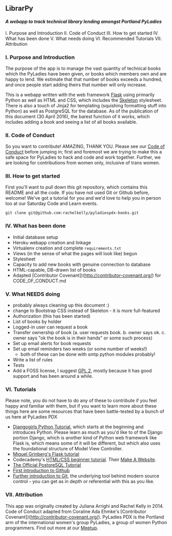 ## LibrarPy
#### *A webapp to track technical library lending amongst Portland PyLadies*

I. Purpose and Introduction
II. Code of Conduct
III. How to get started
IV. What has been done
V. What needs doing
VI. Recommended Tutorials
VII. Attribution

### I. Purpose and Introduction
The purpose of the app is to manage the vast quantity of technical books which the PyLadies
have been given, or books which members own and are happy to lend.  We estimate that that
number of books exceeds a hundred, and once people start adding theirs that number will
only increase.

This is a webapp written with the web framework [Flask](http://flask.pocoo.org/)
using primarily Python as well as HTML and CSS, which includes the [Skeleton](http://getskeleton.com/)
stylesheet.  There is also a touch of Jinja2 for templating (squishing formatting stuff into
Python) as well as PostgreSQL for the database.  As of the publication of this document
(30 April 2016), the barest function of it works, which includes adding a book and seeing a
list of all books available.

### II. Code of Conduct
So you want to contribute!  AMAZING, THANK YOU.  Please see our [Code of Conduct](https://github.com/rachelkelly/pyladiespdx-books/blob/contribution/CODE_OF_CONDUCT.md) before jumping
in; first and foremost we are trying to make this a safe space for PyLadies to hack and code
and work together.  Further, we are looking for contributions from women only, inclusive of trans women.

### III. How to get started
First you'll want to pull down this git repository, which contains this README and all the code.
If you have not used Git or Github before, welcome!  We've got a tutorial for you and we'd love
to help you in person too at our Saturday Code and Learn events.

```
git clone git@github.com:rachelkelly/pyladiespdx-books.git
```

### IV. What has been done
 * Initial database setup
 * Heroku webapp creation and linkage
 * Virtualenv creation and complete `requirements.txt`
 * Views (in the sense of what the pages will look like) begun
 * Stylesheet
 * Capacity to add new books with genuine connection to database
 * HTML-capable, DB-drawn list of books
 * Adapted [Contributor Covenant])(http://contributor-covenant.org/) for CODE_OF_CONDUCT.md

### V. What NEEDS doing
 * probably always cleaning up this document :)
 * change to Bootstrap CSS instead of Skeleton - it is more full-featured
 * Authorization (this has been started)
 * List of books by holder
 * Logged-in user can request a book
 * Transfer ownership of book (a. user requests book. b. owner says ok. c. owner says "ok the book is in their hands"  or some such process)
 * Set up email alerts for book requests
 * Set up email reminders two weeks (or some number of weeks!)
   * both of these can be done with smtp python modules probably!
 * Write a list of rules
 * Tests
 * Add a FOSS license, I suggest [GPL 2](https://www.gnu.org/licenses/old-licenses/gpl-2.0), 
mostly because it has good support and has been around a while.

### VI. Tutorials
Please note, you do not have to do any of these to contribute if you feel happy and familiar 
with them, but if you want to learn more about these things here are some resources that have 
been battle-tested by a bunch of us here at PyLadies PDX
 * [Djangogirls Python Tutorial](http://tutorial.djangogirls.org/en/index.html), which starts at the beginning and introduces Python.  Please learn as much as you'd like to of the Django portion Django, which is another kind of Python web framework like Flask is, which means some of it will be different, but which also uses the foundational structure of Model View Controller.
 * [Miguel Grinberg's Flask tutorial](http://blog.miguelgrinberg.com/post/the-flask-mega-tutorial-part-i-hello-world)
 * Codecademy's [HTML/CSS beginner tutorial](https://www.codecademy.com/learn/web).  Their [Make A Website](https://www.codecademy.com/learn/make-a-website).
 * [The Official PostgreSQL Tutorial](http://www.postgresql.org/docs/9.4/static/tutorial.html)
 * [First introduction to Github](https://guides.github.com/activities/hello-world/)
 * [Further introduction to Git](http://gitimmersion.com/), the underlying tool behind modern source control - you can get as in depth or referential with this as you like.

### VII. Attribution
This app was originally created by Juliana Arrighi and Rachel Kelly in 2014.
Code of Conduct adapted from Coraline Ada Ehmke's [Contributor Covenant])(http://contributor-covenant.org/).
PyLadies PDX is the Portland arm of the international women's group PyLadies, a group of women Python programmers.  Find out more at our [Meetup](http://www.meetup.com/PyLadies-PDX/).

